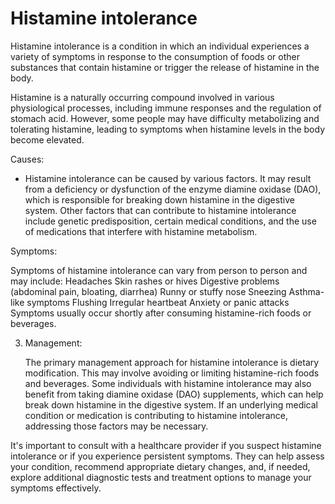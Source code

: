 # Histamine intolerance

Histamine intolerance is a condition in which an individual experiences a variety of symptoms in response to the consumption of foods or other substances that contain histamine or trigger the release of histamine in the body. 

Histamine is a naturally occurring compound involved in various physiological processes, including immune responses and the regulation of stomach acid. However, some people may have difficulty metabolizing and tolerating histamine, leading to symptoms when histamine levels in the body become elevated.

Causes:

* Histamine intolerance can be caused by various factors. It may result from a deficiency or dysfunction of the enzyme diamine oxidase (DAO), which is responsible for breaking down histamine in the digestive system. Other factors that can contribute to histamine intolerance include genetic predisposition, certain medical conditions, and the use of medications that interfere with histamine metabolism.

Symptoms:

Symptoms of histamine intolerance can vary from person to person and may include:
        Headaches
        Skin rashes or hives
        Digestive problems (abdominal pain, bloating, diarrhea)
        Runny or stuffy nose
        Sneezing
        Asthma-like symptoms
        Flushing
        Irregular heartbeat
        Anxiety or panic attacks
    Symptoms usually occur shortly after consuming histamine-rich foods or beverages.



3. Management:

    The primary management approach for histamine intolerance is dietary modification. This may involve avoiding or limiting histamine-rich foods and beverages.
    Some individuals with histamine intolerance may also benefit from taking diamine oxidase (DAO) supplements, which can help break down histamine in the digestive system.
    If an underlying medical condition or medication is contributing to histamine intolerance, addressing those factors may be necessary.

It's important to consult with a healthcare provider if you suspect histamine intolerance or if you experience persistent symptoms. They can help assess your condition, recommend appropriate dietary changes, and, if needed, explore additional diagnostic tests and treatment options to manage your symptoms effectively.
